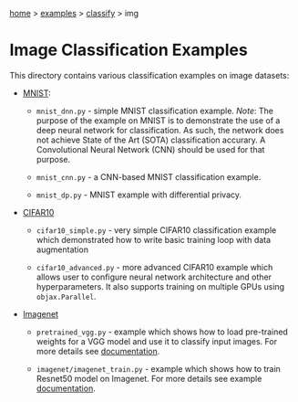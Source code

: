 [home](../../../README.md) > [examples](../../README.md) > [classify](../README.md) > img

# Image Classification Examples

This directory contains various classification examples on image datasets:

* [MNIST](http://yann.lecun.com/exdb/mnist/):

  * `mnist_dnn.py` - simple MNIST classification example.
    *Note*: The purpose of the example on MNIST is to demonstrate the use of a deep
    neural network for classification. As such, the network does not achieve State
    of the Art (SOTA) classification accurary. A Convolutional Neural Network (CNN)
    should be used for that purpose.

  * `mnist_cnn.py` - a CNN-based MNIST classification example.

  * `mnist_dp.py` - MNIST example with differential privacy.

* [CIFAR10](https://www.cs.toronto.edu/~kriz/cifar.html)

  * `cifar10_simple.py` - very simple CIFAR10 classification example which
    demonstrated how to write basic training loop with data augmentation

  * `cifar10_advanced.py` - more advanced CIFAR10 example which allows user to configure
    neural network architecture and other hyperparameters. It also supports training on multiple
    GPUs using `objax.Parallel`.

* [Imagenet](http://www.image-net.org/challenges/LSVRC/2012/)

  * `pretrained_vgg.py` - example which shows how to load pre-trained weights for a VGG model and use it
    to classify input images. For more details see [documentation](pretrained_vgg.md).

  * `imagenet/imagenet_train.py` - example which shows how to train Resnet50 model on Imagenet.
    For more details see example [documentation](imagenet/README.md).
